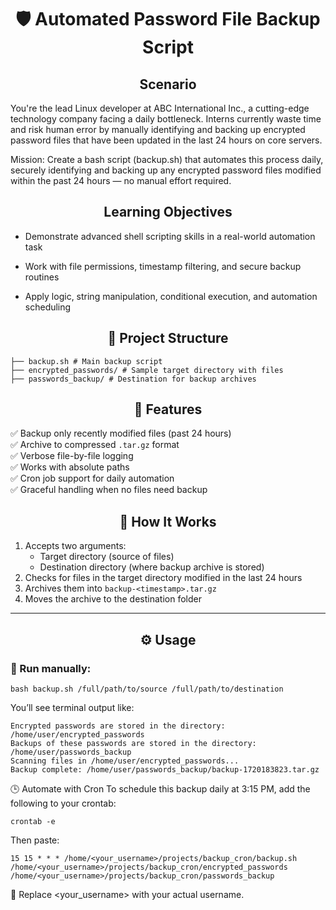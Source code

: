 <h1 align="center">🛡️ Automated Password File Backup Script </h1>

<h2 align="center">Scenario</h2>
You're the lead Linux developer at ABC International Inc., a cutting-edge technology company facing a daily bottleneck. Interns currently waste time and risk human error by manually identifying and backing up encrypted password files that have been updated in the last 24 hours on core servers.

Mission: Create a bash script (backup.sh) that automates this process daily, securely identifying and backing up any encrypted password files modified within the past 24 hours — no manual effort required.

<h2 align="center">Learning Objectives</h2>

- Demonstrate advanced shell scripting skills in a real-world automation task

- Work with file permissions, timestamp filtering, and secure backup routines

- Apply logic, string manipulation, conditional execution, and automation scheduling


<h2 align="center">📁 Project Structure</h2>

    ├── backup.sh # Main backup script
    ├── encrypted_passwords/ # Sample target directory with files
    ├── passwords_backup/ # Destination for backup archives


<h2 align="center">🚀 Features</h2> 

✅ Backup only recently modified files (past 24 hours)  
✅ Archive to compressed `.tar.gz` format  
✅ Verbose file-by-file logging  
✅ Works with absolute paths  
✅ Cron job support for daily automation  
✅ Graceful handling when no files need backup  

<h2 align="center">🧠 How It Works</h2> 

1. Accepts two arguments:
   - Target directory (source of files)
   - Destination directory (where backup archive is stored)
2. Checks for files in the target directory modified in the last 24 hours
3. Archives them into `backup-<timestamp>.tar.gz`
4. Moves the archive to the destination folder

---

<h2 align="center">⚙️ Usage</h2> 

### 🔧 Run manually: 

```
bash backup.sh /full/path/to/source /full/path/to/destination
```

You’ll see terminal output like:
```
Encrypted passwords are stored in the directory: /home/user/encrypted_passwords
Backups of these passwords are stored in the directory: /home/user/passwords_backup
Scanning files in /home/user/encrypted_passwords...
Backup complete: /home/user/passwords_backup/backup-1720183823.tar.gz
```

🕒 Automate with Cron
To schedule this backup daily at 3:15 PM, add the following to your crontab:
```
crontab -e
```
Then paste:
```
15 15 * * * /home/<your_username>/projects/backup_cron/backup.sh /home/<your_username>/projects/backup_cron/encrypted_passwords /home/<your_username>/projects/backup_cron/passwords_backup
```
📝 Replace <your_username> with your actual username.
